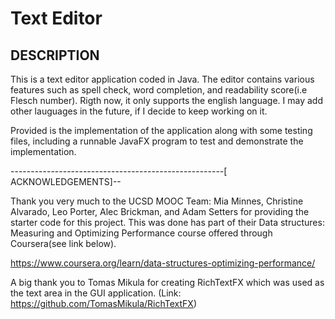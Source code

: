 # Text Editor

DESCRIPTION 
-----------------------------------------------------------

This is a text editor application coded in Java. The editor contains 
various features such as spell check, word completion, and readability 
score(i.e Flesch number). Rigth now, it only supports the english language.
I may add other lauguages in the future, if I decide to keep working on it.

Provided is the implementation of the application along with some testing 
files, including a runnable JavaFX program to test and demonstrate the 
implementation. 

-----------------------------------------------------[ ACKNOWLEDGEMENTS]--
 
Thank you very much to the UCSD MOOC Team:
Mia Minnes, Christine Alvarado, Leo Porter, Alec Brickman, and Adam Setters
for providing the starter code for this project. This was done has part of 
their Data structures: Measuring and Optimizing Performance course offered
through Coursera(see link below).

https://www.coursera.org/learn/data-structures-optimizing-performance/

A big thank you to Tomas Mikula for creating RichTextFX 
which was used as the text area in the GUI application.
(Link: https://github.com/TomasMikula/RichTextFX)


